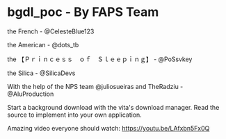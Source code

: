 # bgdl_poc - By FAPS Team

the French - @CelesteBlue123 

the American - @dots_tb 

the 【Ｐｒｉｎｃｅｓｓ　ｏｆ　Ｓｌｅｅｐｉｎｇ】 - @PoSsvkey

the Silica - @SilicaDevs 

With the help of the NPS team @juliosueiras and TheRadziu - @AluProduction

Start a background download with the vita's download manager. Read the source to implement into your own application.

Amazing video everyone should watch: https://youtu.be/LAfxbn5Fx0Q
